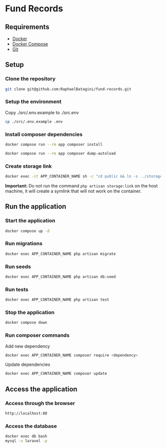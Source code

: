 # Fund Records

## Requirements

- [Docker](https://docs.docker.com/install/)
- [Docker Compose](https://docs.docker.com/compose/install/)
- [Git](https://git-scm.com/downloads)

## Setup

### Clone the repository

```bash
git clone git@github.com:RaphaelBatagini/fund-records.git
```

### Setup the environment

Copy ./src/.env.example to ./src.env

```bash
cp ./src/.env.example .env
```

### Install composer dependencies

```bash
docker compose run --rm app composer install
```

```bash
docker compose run --rm app composer dump-autoload
```

### Create storage link

```bash
docker exec -it APP_CONTAINER_NAME sh -c "cd public && ln -s ../storage/app/public storage"
```

**Important:** Do not run the command `php artisan storage:link` on the host machine, it will create a symlink that will not work on the container.

## Run the application

### Start the application

```bash
docker compose up -d
```

### Run migrations

```bash
docker exec APP_CONTAINER_NAME php artisan migrate
```

### Run seeds

```bash
docker exec APP_CONTAINER_NAME php artisan db:seed
```

### Run tests

```bash
docker exec APP_CONTAINER_NAME php artisan test
```

### Stop the application

```bash
docker compose down
```

### Run composer commands

Add new dependency

```bash
docker exec APP_CONTAINER_NAME composer require <dependency>
```

Update dependencies

```bash
docker exec APP_CONTAINER_NAME composer update
```

## Access the application

### Access through the browser

```bash
http://localhost:80
```

### Access the database

```bash
docker exec db bash
mysql -u laravel -p
```

